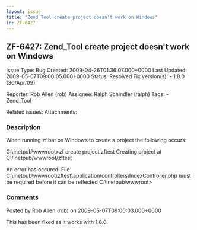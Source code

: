 ```yaml
---
layout: issue
title: "Zend_Tool create project doesn't work on Windows"
id: ZF-6427
---
```


ZF-6427: Zend\_Tool create project doesn't work on Windows
----------------------------------------------------------

 Issue Type: Bug Created: 2009-04-26T01:36:07.000+0000 Last Updated: 2009-05-07T09:00:05.000+0000 Status: Resolved Fix version(s): - 1.8.0 (30/Apr/09)
 
 Reporter:  Rob Allen (rob)  Assignee:  Ralph Schindler (ralph)  Tags: - Zend\_Tool
 
 Related issues: 
 Attachments: 
### Description

When running zf.bat on Windows to create a project the following occurs:

C:\\inetpub\\wwwroot>zf create project zftest Creating project at <a>C:/inetpub/wwwroot/zftest</a>

An error has occured: File C:\\inetpub\\wwwroot\\zftest\\application\\controllers\\IndexController.php must be required before it can be reflected C:\\inetpub\\wwwroot>

 

 

### Comments

Posted by Rob Allen (rob) on 2009-05-07T09:00:03.000+0000

This has been fixed as it works with 1.8.0.

 

 